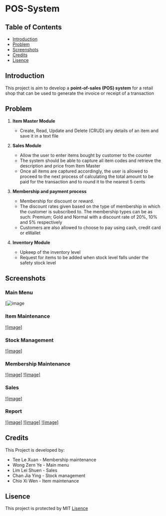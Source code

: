 # POS-System

## Table of Contents
- [Introduction](#Introduction)
- [Problem](#Problem)
- [Screenshots](#Screenshots)
- [Credits](#Credits)
- [Lisence](#Lisence)

## Introduction
This project is aim to develop a **point-of-sales (POS) system** for a retail shop that can be used to generate the invoice or receipt of a transaction

## Problem
1.	**Item Master Module**
    - Create, Read, Update and Delete (CRUD) any details of an item and save it in a text file
     
2. **Sales Module**
   - Allow the user to enter items bought by customer to the counter
   - The system should be able to capture all item codes and retrieve the description and price from Item Master
   - Once all items are captured accordingly, the user is allowed to proceed to the next process of calculating the total amount to be paid for the transaction and to round it to the nearest 5 cents
     
3. **Membership and payment process**
    - Membership for discount or reward.
    - The discount rates given based on the type of membership in which the customer is subscribed to. The membership types can be as such: Premium; Gold and Normal with a discount rate of 20%, 10% and 5% respectively
    - Customers are also allowed to choose to pay using cash, credit card or eWallet

4. **Inventory Module**
    - Upkeep of the inventory level
    - Request for items to be added when stock level falls under the safety stock level
      
## Screenshots
### Main Menu
[![image](https://github.com/user-attachments/assets/ce99f139-cf7a-41e5-89bc-e99486a62159)

### Item Maintenance 
[![image]](https://github.com/user-attachments/assets/ed83d7aa-e5b2-45c1-a957-6fa6e04adcf6)

### Stock Management 
[![image]](https://github.com/user-attachments/assets/527982c3-dfa6-4b6d-b5e0-77639ef963da)

### Membership Maintenance 
[![image]](https://github.com/user-attachments/assets/6a726564-0a68-4271-9cb8-4869e21c0623)
[![image]](https://github.com/user-attachments/assets/5ae0a724-df2e-44e8-8b4c-27a25c6ffc59)

### Sales
[![image]](https://github.com/user-attachments/assets/bdc8b9d4-15f5-4908-b84d-d3592568d94b)

### Report
[![image]](https://github.com/user-attachments/assets/0133e9d2-8048-4f2a-8350-100aae94b8ab)
[![image]](https://github.com/user-attachments/assets/c2288381-b397-4f1f-9a48-4d315f0f3b7f)
[![image]](https://github.com/user-attachments/assets/7c365a5f-b070-4ae8-b14c-f601055ecee9)

## Credits
This Project is developed by:
- Tee Le Xuan - Membership maintenance
- Wong Zern Ye - Main menu
- Lim Lei Shuen - Sales
- Chan Jia Ying - Stock management
- Chio Xi Wen - Item maintenance

## Lisence
This project is protected by MIT [Lisence](LICENSE)
